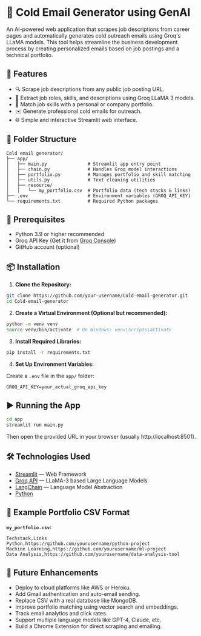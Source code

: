 
# 📧 Cold Email Generator using GenAI

An AI-powered web application that scrapes job descriptions from career pages and automatically generates cold outreach emails using Groq's LLaMA models.
This tool helps streamline the business development process by creating personalized emails based on job postings and a technical portfolio.

## 🚀 Features

- 🔍 Scrape job descriptions from any public job posting URL.
- 🤖 Extract job roles, skills, and descriptions using Groq LLaMA 3 models.
- 📂 Match job skills with a personal or company portfolio.
- ✉️ Generate professional cold emails for outreach.
- 🌐 Simple and interactive Streamlit web interface.

## 📁 Folder Structure

```
Cold email generator/
├── app/
│   ├── main.py               # Streamlit app entry point
│   ├── chain.py              # Handles Groq model interactions
│   ├── portfolio.py          # Manages portfolio and skill matching
│   ├── utils.py              # Text cleaning utilities
│   ├── resource/
│   │   └── my_portfolio.csv  # Portfolio data (tech stacks & links)
├── .env                      # Environment variables (GROQ_API_KEY)
└── requirements.txt          # Required Python packages
```

## 🔑 Prerequisites

- Python 3.9 or higher recommended
- Groq API Key (Get it from [Groq Console](https://console.groq.com/))
- GitHub account (optional)

## 📦 Installation

1. **Clone the Repository:**

```bash
git clone https://github.com/your-username/Cold-email-generator.git
cd Cold-email-generator
```

2. **Create a Virtual Environment (Optional but recommended):**

```bash
python -m venv venv
source venv/bin/activate  # On Windows: venv\Scripts\activate
```

3. **Install Required Libraries:**

```bash
pip install -r requirements.txt
```

4. **Set Up Environment Variables:**

Create a `.env` file in the `app/` folder:

```
GROQ_API_KEY=your_actual_groq_api_key
```

## ▶️ Running the App

```bash
cd app
streamlit run main.py
```

Then open the provided URL in your browser (usually http://localhost:8501).

## 🛠️ Technologies Used

- [Streamlit](https://streamlit.io/) — Web Framework
- [Groq API](https://console.groq.com/) — LLaMA-3 based Large Language Models
- [LangChain](https://www.langchain.com/) — Language Model Abstraction
- [Python](https://www.python.org/)

## 📂 Example Portfolio CSV Format

**`my_portfolio.csv`:**

```csv
Techstack,Links
Python,https://github.com/yourusername/python-project
Machine Learning,https://github.com/yourusername/ml-project
Data Analysis,https://github.com/yourusername/data-analysis-tool
```

## 🔮 Future Enhancements

- Deploy to cloud platforms like AWS or Heroku.
- Add Gmail authentication and auto-email sending.
- Replace CSV with a real database like MongoDB.
- Improve portfolio matching using vector search and embeddings.
- Track email analytics and click rates.
- Support multiple language models like GPT-4, Claude, etc.
- Build a Chrome Extension for direct scraping and emailing.
